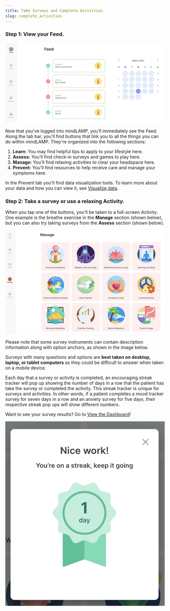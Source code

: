 ```yaml
---
title: Take Surveys and Complete Activities
slug: complete_activities
---
```

### Step 1: View your Feed.

![](assets/feed.jpg)

Now that you've logged into mindLAMP, you'll immediately see the Feed. Along the tab bar, you'll find buttons that link you to all the things you can do within mindLAMP. They're organized into the following sections:

1. **Learn:** You may find helpful tips to apply to your lifestyle here.
2. **Assess:** You'll find check-in surveys and games to play here.
3. **Manage:** You'll find relaxing activities to clear your headspace here.
4. **Prevent:** You'll find resources to help receive care and manage your symptoms here.

In the Prevent tab you'll find data visualization tools. To learn more about your data and how you can view it, see [Visualize data](../Visualize_data.md).

### Step 2: Take a survey or use a relaxing Activity.

When you tap one of the buttons, you'll be taken to a full-screen Activity. One example is the breathe exercise in the **Manage** section (shown below), but you can also try taking surveys from the **Assess** section (shown below). 

![](assets/manage.jpg)

Please note that some survey instruments can contain description information along with option anchors, as shown in the image below. 

Surveys with many questions and options are **best taken on desktop, laptop, or tablet computers** as they could be difficult to answer when taken on a mobile device. 

Each day that a survey or activity is completed, an encouraging streak tracker will pop up showing the number of days in a row that the patient has take the survey or completed the activity. This streak tracker is unique for surveys and activities. In other words, if a patient completes a mood tracker survey for seven days in a row and an anxiety survey for five days, their respective streak pop ups will show different numbers.

Want to see your survey results? Go to [View the Dashboard](../View_the_Dashboard.md)!

![](assets/streak.jpg)
